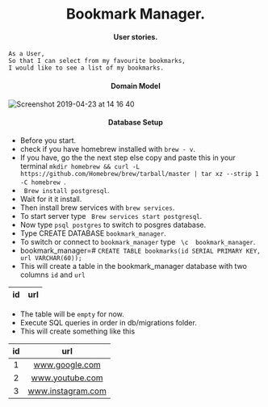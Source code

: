 <h1 align='center'>
Bookmark Manager.
</h1>

<h4 align='center'>
User stories.
</h4>

``` 
As a User,
So that I can select from my favourite bookmarks,
I would like to see a list of my bookmarks.
```
<h4 align='center'>
Domain Model
</h4>


![Screenshot 2019-04-23 at 14 16 40](https://user-images.githubusercontent.com/44544977/56584109-f46f8e80-65d2-11e9-9e8a-1277510bf339.png)

<h4 align='center'>
Database Setup
</h4>

- Before you start.
- check if you have homebrew installed with ``brew - v``.
- If you have, go the the next step else copy and paste this in your terminal ``mkdir homebrew && curl -L https://github.com/Homebrew/brew/tarball/master | tar xz --strip 1 -C homebrew ``.
- `` Brew install postgresql``.
- Wait for it it install.
- Then install brew services with ``brew services``.
- To start server type `` Brew services start postgresql``.
- Now type ``psql postgres`` to switch to posgres database.
- Type CREATE DATABASE ``bookmark_manager``.
- To switch or connect to ``bookmark_manager`` type `` \c  bookmark_manager``.
- bookmark_manager=# ``CREATE TABLE bookmarks(id SERIAL PRIMARY KEY, url VARCHAR(60));`` 
- This will create a table in the bookmark_manager database with two columns ``id`` and ``url ``

|    id |   url  |
| :---: | :---: |


- The table will be ``empty`` for now.
- Execute SQL queries in order in db/migrations folder.
- This will create something like this


|    id     |   url            |
| :---:     |   :---:          |
| 1         | www.google.com   |
| 2         | www.youtube.com  |
| 3         | www.instagram.com|

